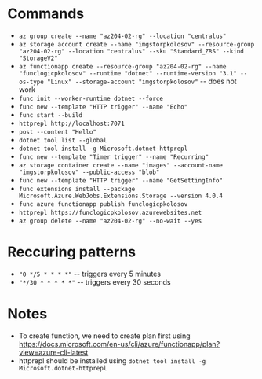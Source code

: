 # Commands

- `az group create --name "az204-02-rg" --location "centralus"`
- `az storage account create --name "imgstorpkolosov" --resource-group "az204-02-rg" --location "centralus" --sku "Standard_ZRS" --kind "StorageV2"`
- `az functionapp create --resource-group "az204-02-rg" --name "funclogicpkolosov" --runtime "dotnet" --runtime-version "3.1" --os-type "Linux" --storage-account "imgstorpkolosov"` -- does not work
- `func init --worker-runtime dotnet --force`
- `func new --template "HTTP trigger" --name "Echo"`
- `func start --build`
- `httprepl http://localhost:7071`
- `post --content "Hello"`
- `dotnet tool list --global`
- `dotnet tool install -g Microsoft.dotnet-httprepl`
- `func new --template "Timer trigger" --name "Recurring"`
- `az storage container create --name "images" --account-name "imgstorpkolosov" --public-access "blob"`
- `func new --template "HTTP trigger" --name "GetSettingInfo"`
- `func extensions install --package Microsoft.Azure.WebJobs.Extensions.Storage --version 4.0.4`
- `func azure functionapp publish funclogicpkolosov`
- `httprepl https://funclogicpkolosov.azurewebsites.net`
- `az group delete --name "az204-02-rg" --no-wait --yes`

# Reccuring patterns

- `"0 */5 * * * *"` -- triggers every 5 minutes
- `"*/30 * * * * *"` -- triggers every 30 seconds

# Notes

- To create function, we need to create plan first using https://docs.microsoft.com/en-us/cli/azure/functionapp/plan?view=azure-cli-latest
- httprepl should be installed using `dotnet tool install -g Microsoft.dotnet-httprepl`
